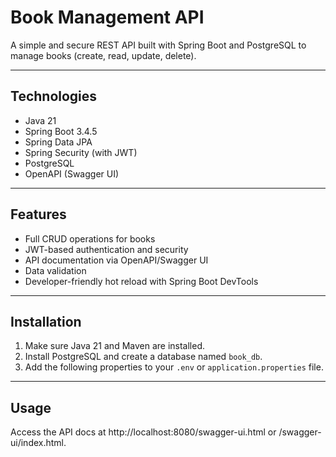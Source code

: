 # Book Management API

A simple and secure REST API built with Spring Boot and PostgreSQL to manage books (create, read, update, delete).

---

## Technologies

- Java 21  
- Spring Boot 3.4.5  
- Spring Data JPA  
- Spring Security (with JWT)  
- PostgreSQL  
- OpenAPI (Swagger UI)  

---

## Features

- Full CRUD operations for books  
- JWT-based authentication and security  
- API documentation via OpenAPI/Swagger UI  
- Data validation  
- Developer-friendly hot reload with Spring Boot DevTools  

---

## Installation

1. Make sure Java 21 and Maven are installed.  
2. Install PostgreSQL and create a database named `book_db`.  
3. Add the following properties to your `.env` or `application.properties` file.

---

## Usage

Access the API docs at http://localhost:8080/swagger-ui.html or /swagger-ui/index.html.
